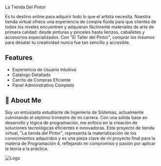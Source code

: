 
La Tienda Del Pintor

Es tu destino online para adquirir todo lo que el artista necesita. Nuestra tienda virtual ofrece una experiencia de compra fluida para que clientes de todos los niveles encuentren y adquieran fácilmente materiales de arte de primera calidad: desde pinturas y pinceles hasta lienzos, caballetes y accesorios especializados. Con "El Taller del Pintor", comprar los insumos para desatar tu creatividad nunca fue tan sencillo y accesible.

## Features

-  Experiencia de Usuario Intuitiva
-  Catálogo Detallado
-  Carrito de Compras Eficiente
- Panel Administrativo Completo


## 🚀 About Me
Soy un entusiasta estudiante de Ingeniería de Sistemas, actualmente culminando el séptimo trimestre de mi carrera. Con una sólida base en desarrollo y lógica de programación, me enfoco en la creación de soluciones tecnológicas eficientes e innovadoras. Este proyecto de tienda virtual, "La tienda del Pintor", representa la materialización de los conocimientos adquiridos y es una pieza clave de mi proyecto final para la materia de Programación 4, reflejando mi compromiso y pasión por aplicar la teoría a la práctica.

![Logo](https://encrypted-tbn0.gstatic.com/images?q=tbn:ANd9GcRC1lxtFc4eGQAeTrIJZuYqRFcFCdMuc28nLQ&s)

